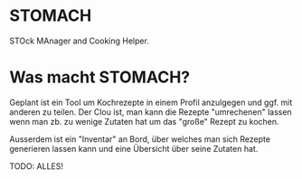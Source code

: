# STOMACH
STOck MAnager and Cooking Helper.

# Was macht STOMACH?
Geplant ist ein Tool um Kochrezepte in einem Profil anzulgegen und ggf. mit anderen zu teilen.
Der Clou ist, man kann die Rezepte "umrechenen" lassen wenn man zb. zu wenige Zutaten hat um das "große" Rezept zu
kochen.

Ausserdem ist ein "Inventar" an Bord, über welches man sich Rezepte generieren lassen kann und eine Übersicht über seine Zutaten hat.

TODO: ALLES!